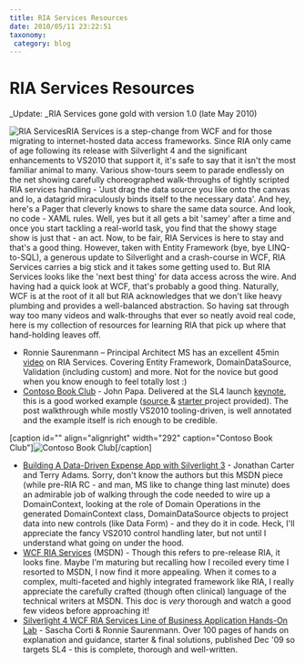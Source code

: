 ```yaml
---
title: RIA Services Resources
date: 2010/05/11 23:22:51
taxonomy: 
 category: blog 
---
```


# RIA Services Resources

_Update: _RIA Services gone gold with version 1.0 (late May 2010)

![RIA Services](http://www.componentart.com/community/resized-image.ashx/__size/550x0/__key/CommunityServer.Blogs.Components.WeblogFiles/milos/1145.RIAServicesDiagram.png)RIA Services is a step-change from WCF and for those migrating to internet-hosted data access frameworks. Since RIA only came of age following its release with Silverlight 4 and the significant enhancements to VS2010 that support it, it's safe to say that it isn't the most familiar animal to many.
Various show-tours seem to parade endlessly on the net showing carefully choreographed walk-throughs of tightly scripted RIA services handling - 'Just drag the data source you like onto the canvas and lo, a datagrid miraculously binds itself to the necessary data'. And hey, here's a Pager that cleverly knows to share the same data source. And look, no code - XAML rules. Well, yes but it all gets a bit 'samey' after a time and once you start tackling a real-world task, you find that the showy stage show is just that - an act.
Now, to be fair, RIA Services is here to stay and that's a good thing. However, taken with Entity Framework (bye, bye LINQ-to-SQL), a generous update to Silverlight and a crash-course in WCF, RIA Services carries a big stick and it takes some getting used to.
But RIA Services looks like the 'next best thing' for data access across the wire. And having had a quick look at WCF, that's probably a good thing. Naturally, WCF is at the root of it all but RIA acknowledges that we don't like heavy plumbing and provides a well-balanced abstraction. So having sat through way too many videos and walk-throughs that ever so neatly avoid real code, here is my collection of resources for learning RIA that pick up where that hand-holding leaves off.

* Ronnie Saurenmann – Principal Architect MS has an excellent 45min [video](http://www.microsoft.com/switzerland/shape/videos.aspx) on RIA Services. Covering Entity Framework, DomainDataSource, Validation (including custom) and more. Not for the novice but good when you know enough to feel totally lost :)
* [Contoso Book Club](http://johnpapa.net/silverlight/wcf-ria-services-hands-on-lab/?utm_source=feedburner&utm_medium=feed&utm_campaign=Feed:+JohnPapaSilverlight+(JohnPapa.net+Silverlight)&utm_content=Google+Reader) - John Papa. Delivered at the SL4 launch [keynote](http://www.microsoft.com/silverlight/silverlight-4-launch/), this is a good worked example ([source ](http://johnpapa.net/files/downloads/BookShelfSolution.zip)& [starter ](http://johnpapa.net/files/downloads/BookShelfStarter.zip)project provided). The post walkthrough while mostly VS2010 tooling-driven, is well annotated and the example itself is rich enough to be credible.

[caption id="" align="alignright" width="292" caption="Contoso Book Club"]![Contoso Book Club](http://johnpapa.net/files/media/image/WindowsLiveWriter/WCFRIAServices_F1B2/image_thumb_39.png)[/caption]

* [Building A Data-Driven Expense App with Silverlight 3](http://msdn.microsoft.com/en-us/magazine/dd695920.aspx) - Jonathan Carter and Terry Adams. Sorry, don't know the authors but this MSDN piece (while pre-RIA RC - and man, MS like to change thing last minute) does an admirable job of walking through the code needed to wire up a DomainContext, looking at the role of Domain Operations in the generated DomainContext class, DomainDataSource objects to project data into new controls (like Data Form) - and they do it in code. Heck, I'll appreciate the fancy VS2010 control handling later, but not until I understand what going on under the hood.
* [WCF RIA Services](http://msdn.microsoft.com/en-us/library/ee707344(VS.91).aspx) (MSDN) - Though this refers to pre-release RIA, it looks fine. Maybe I'm maturing but recalling how I recoiled every time I resorted to MSDN, I now find it more appealing. When it comes to a complex, multi-faceted and highly integrated framework like RIA, I really appreciate the carefully crafted (though often clinical) language of the technical writers at MSDN. This doc is _very_ thorough and watch a good few videos before approaching it!
* [Silverlight 4 WCF RIA Services Line of Business Application Hands-On Lab](http://blogs.msdn.com/swiss_dpe_team/archive/2010/01/19/hands-on-lab-silverlight-4-line-of-business-application-using-wcf-ria-services.aspx) - Sascha Corti & Ronnie Saurenmann. Over 100 pages of hands on explanation and guidance, starter & final solutions, published Dec '09 so targets SL4 - this is complete, thorough and well-written.

